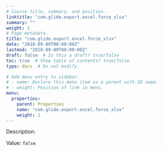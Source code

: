 ```yaml
---
# Course title, summary, and position.
linktitle: "com.glide.export.excel.force_xlsx"
summary: ""
weight: 1
# Page metadata.
title: "com.glide.export.excel.force_xlsx"
date: "2018-09-09T00:00:00Z"
lastmod: "2018-09-09T00:00:00Z"
draft: false  # Is this a draft? true/false
toc: true  # Show table of contents? true/false
type: docs  # Do not modify.

# Add menu entry to sidebar.
# - name: Declare this menu item as a parent with ID name.
# - weight: Position of link in menu.
menu:
  properties:
    parent: Properties
    name: "com.glide.export.excel.force_xlsx"
    weight: 1
---
```


Description: 


Value: `false`